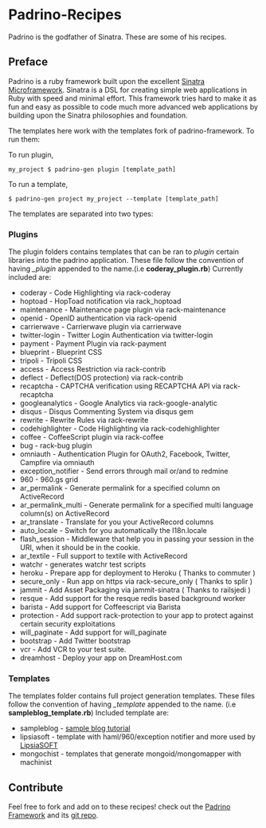 # Padrino-Recipes

Padrino is the godfather of Sinatra. These are some of his recipes.


## Preface

Padrino is a ruby framework built upon the excellent [Sinatra Microframework](http://www.sinatrarb.com).
Sinatra is a DSL for creating simple web applications in Ruby with speed and minimal effort.
This framework tries hard to make it as fun and easy as possible to code much more advanced web applications by
building upon the Sinatra philosophies and foundation.

The templates here work with the templates fork of padrino-framework. To run them:

To run plugin,

    my_project $ padrino-gen plugin [template_path]

To run a template,

    $ padrino-gen project my_project --template [template_path]

The templates are separated into two types:


### Plugins

The plugin folders contains templates that can be ran to *plugin* certain libraries into the padrino application. These
file follow the convention of having *_plugin* appended to the name.(i.e **coderay_plugin.rb**) Currently included are:

- coderay            - Code Highlighting via rack-coderay
- hoptoad            - HopToad notification via rack_hoptoad
- maintenance        - Maintenance page plugin via rack-maintenance
- openid             - OpenID authentication via rack-openid
- carrierwave        - Carrierwave plugin via carrierwave
- twitter-login      - Twitter Login Authentication via twitter-login
- payment            - Payment Plugin via rack-payment
- blueprint          - Blueprint CSS
- tripoli            - Tripoli CSS
- access             - Access Restriction via rack-contrib
- deflect            - Deflect(DOS protection) via rack-contrib
- recaptcha          - CAPTCHA verification using RECAPTCHA API via rack-recaptcha
- googleanalytics    - Google Analytics via rack-google-analytic
- disqus             - Disqus Commenting System via disqus gem
- rewrite            - Rewrite Rules via rack-rewrite
- codehighlighter    - Code Highlighting via rack-codehighlighter
- coffee             - CoffeeScript plugin via rack-coffee
- bug                - rack-bug plugin
- omniauth           - Authentication Plugin for OAuth2, Facebook, Twitter, Campfire via omniauth
- exception_notifier - Send errors through mail or/and to redmine
- 960                - 960.gs grid
- ar_permalink       - Generate permalink for a specified column on ActiveRecord
- ar_permalink_multi - Generate permalink for a specified multi language column(s) on ActiveRecord
- ar_translate       - Translate for you your ActiveRecord columns
- auto_locale        - Switch for you automatically the I18n.locale
- flash_session      - Middleware that help you in passing your session in the URI, when it should be in the cookie.
- ar_textile         - Full support to textile with ActiveRecord
- watchr             - generates watchr test scripts
- heroku             - Prepare app for deployment to Heroku ( Thanks to commuter )
- secure_only        - Run app on https via rack-secure\_only ( Thanks to splir )
- jammit             - Add Asset Packaging via jammit-sinatra ( Thanks to railsjedi )
- resque             - Add support for the resque redis based background worker
- barista            - Add support for Coffeescript via Barista
- protection         - Add support rack-protection to your app to protect against certain security exploitations
- will\_paginate     - Add support for will\_paginate
- bootstrap          - Add Twitter bootstrap
- vcr                - Add VCR to your test suite.
- dreamhost          - Deploy your app on DreamHost.com


### Templates

The templates folder contains full project generation templates. These files follow the convention of having *_template*
appended to the name. (i.e __sampleblog_template.rb__) Included template are:

  *   sampleblog - [sample blog tutorial](http://www.padrinorb.com/guides/blog-tutorial)
  *   lipsiasoft - template with haml/960/exception notifier and more used by [LipsiaSOFT](http://www.lipsiasoft.com)
  *   mongochist - templates that generate mongoid/mongomapper with machinist


## Contribute

Feel free to fork and add on to these recipes!  check out the [Padrino Framework](http://www.padrinorb.com) and its
[git repo](http://github.com/padrino/padrino-framework).
